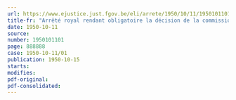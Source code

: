 ```yaml
---
url: https://www.ejustice.just.fgov.be/eli/arrete/1950/10/11/1950101101/justel
title-fr: "Arrêté royal rendant obligatoire la décision de la commission paritaire nationale du transport en date du 27 juin 1950"
date: 1950-10-11
source:
number: 1950101101
page: 888888
case: 1950-10-11/01
publication: 1950-10-15
starts:
modifies:
pdf-original:
pdf-consolidated:
---
```


